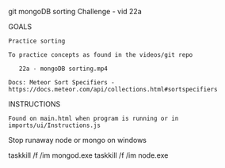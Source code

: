 
git mongoDB sorting Challenge - vid 22a

GOALS

    Practice sorting
    
    To practice concepts as found in the videos/git repo

       22a - mongoDB sorting.mp4

    Docs: Meteor Sort Specifiers - https://docs.meteor.com/api/collections.html#sortspecifiers
    


INSTRUCTIONS

    Found on main.html when program is running or in imports/ui/Instructions.js



Stop runaway node or mongo on windows

taskkill /f /im mongod.exe
taskkill /f /im node.exe